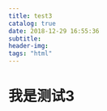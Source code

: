 ```yaml
---
title: test3
catalog: true
date: 2018-12-29 16:55:36
subtitle:
header-img:
tags: "html"
---
```


# 我是测试3
